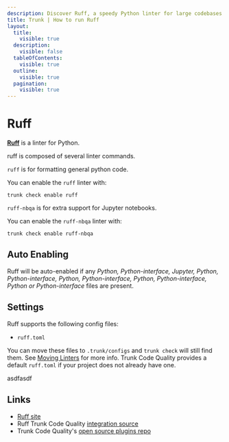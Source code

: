 ```yaml
---
description: Discover Ruff, a speedy Python linter for large codebases. Integrates with CI/IDEs and supports .py, .pyi, and Jupyter Notebooks.
title: Trunk | How to run Ruff
layout:
  title:
    visible: true
  description:
    visible: false
  tableOfContents:
    visible: true
  outline:
    visible: true
  pagination:
    visible: true
---
```


# Ruff

[**Ruff**](https://github.com/astral-sh/ruff) is a linter for Python.


ruff is composed of several linter commands.
    
`ruff` is for formatting general python code.

You can enable the `ruff` linter with:

```shell
trunk check enable ruff
```

`ruff-nbqa` is for extra support for Jupyter notebooks.

You can enable the `ruff-nbqa` linter with:

```shell
trunk check enable ruff-nbqa
```


## Auto Enabling

Ruff will be auto-enabled if any *Python, Python-interface, Jupyter, Python, Python-interface, Python, Python-interface, Python, Python-interface, Python or Python-interface* files are present.

## Settings

Ruff supports the following config files:
* `ruff.toml`

You can move these files to `.trunk/configs` and `trunk check` will still find them. See [Moving Linters](../configure-linters.md#moving-linters) for more info.
Trunk Code Quality provides a default `ruff.toml` if your project does not already have one.




asdfasdf



## Links

- [Ruff site](https://github.com/astral-sh/ruff)
- Ruff Trunk Code Quality [integration source](https://github.com/trunk-io/plugins/tree/main/linters/ruff)
- Trunk Code Quality's [open source plugins repo](https://github.com/trunk-io/plugins/tree/main)
